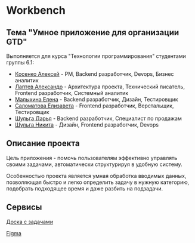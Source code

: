 # Workbench

## Тема "Умное приложение для организации GTD"

Выполняется для курса "Технологии программирования" студентами группы 6.1:
 - [Косенко Алексей](https://github.com/imbeer)           - PM, Backend разработчик, Devops, Бизнес аналитик
 - [Лаптев Александр](https://github.com/AlexanderLaptev) - Архитектура проекта, Технический писатель, Frontend разработчик, Системный аналитик
 - [Малыхина Елена](https://github.com/Soopcha)           - Backend разработчик, Дизайн, Тестировщик
 - [Саломатова Елизавета](https://github.com/heathlisss)  - Frontend разработчик, Верстальщик, Тестировщик
 - [Шульга Дарья](https://github.com/DDSam13)             - Backend разработчик, Специалист по продажам
 - [Шульга Никита](https://github.com/DwightTopik)        - Дизайн, Frontend разработчик, Devops

## Описание проекта
Цель приложения - помочь пользователям эффективно управлять своими задачами, автоматически структурируя в удобную систему.

Особенностью проекта является умная обработка вводимых данных, позволяющая быстро и легко определить задачу в нужную категорию, подобрать подходящее время и даже разбить на подзадачи.

## Сервисы

[Доска с задачами](https://github.com/users/AlexanderLaptev/projects/7/views/1?layout=board)

[Figma](https://www.figma.com/design/Wext8fQzsVZBAXFbF3HLTN/Workbench?node-id=20-2&t=1kTXWQMkqR80e3Zm-1)
